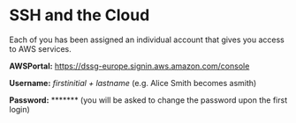# SSH and the Cloud
Each of you has been assigned an individual account that gives you access to AWS services.

**AWSPortal:** https://dssg-europe.signin.aws.amazon.com/console

**Username:** _firstinitial + lastname_ (e.g. Alice Smith becomes asmith)

**Password:** &ast;&ast;&ast;&ast;&ast;&ast;&ast; (you will be asked to change the password upon the first login)

